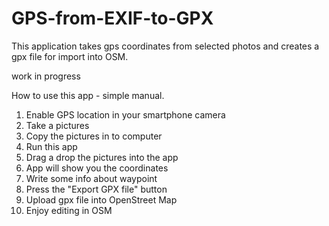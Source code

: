 # GPS-from-EXIF-to-GPX
This application takes gps coordinates from selected photos and creates a gpx file for import into OSM.

work in progress

How to use this app - simple manual.

1. Enable GPS location in your smartphone camera
2. Take a pictures
3. Copy the pictures in to computer
4. Run this app
5. Drag a drop the pictures into the app
6. App will show you the coordinates
7. Write some info about waypoint
8. Press the "Export GPX file" button
9. Upload gpx file into OpenStreet Map
10. Enjoy editing in OSM

